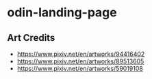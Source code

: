 # odin-landing-page

## Art Credits

- https://www.pixiv.net/en/artworks/94416402
- https://www.pixiv.net/en/artworks/89513605
- https://www.pixiv.net/en/artworks/59019108

